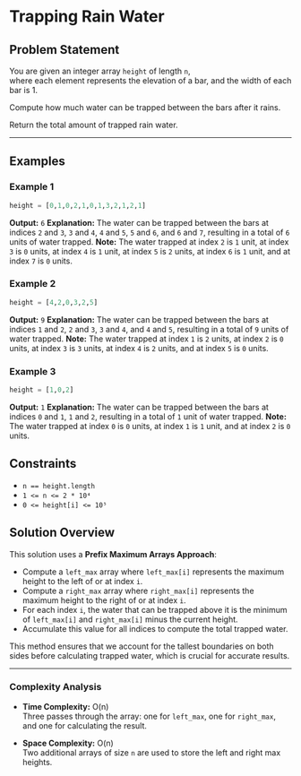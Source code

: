 # Trapping Rain Water

## Problem Statement

You are given an integer array `height` of length `n`,  
where each element represents the elevation of a bar, and the width of each bar is 1.

Compute how much water can be trapped between the bars after it rains.

Return the total amount of trapped rain water.

---

## Examples

### Example 1

```python
height = [0,1,0,2,1,0,1,3,2,1,2,1]
```
**Output:** `6`
**Explanation:** The water can be trapped between the bars at indices `2` and `3`,
`3` and `4`, `4` and `5`, `5` and `6`, and `6` and `7`, resulting in a total of `6` units of water trapped.
**Note:** The water trapped at index `2` is `1` unit, at index `3` is `0` units, at index `4` is `1` unit,
at index `5` is `2` units, at index `6` is `1` unit, and at index `7` is `0` units.

### Example 2

```python
height = [4,2,0,3,2,5]
```
**Output:** `9`
**Explanation:** The water can be trapped between the bars at indices `1` and `2`,
`2` and `3`, `3` and `4`, and `4` and `5`, resulting in a total of `9` units of water trapped.
**Note:** The water trapped at index `1` is `2` units, at index `2` is `0` units,
at index `3` is `3` units, at index `4` is `2` units, and at index `5` is `0` units.

### Example 3

```python
height = [1,0,2]
```
**Output:** `1`
**Explanation:** The water can be trapped between the bars at indices `0` and `1`,
`1` and `2`, resulting in a total of `1` unit of water trapped.
**Note:** The water trapped at index `0` is `0` units, at index `1` is `1` unit, and at index `2` is `0` units.

## Constraints

- `n == height.length`
- `1 <= n <= 2 * 10⁴`
- `0 <= height[i] <= 10⁵`

## Solution Overview

This solution uses a **Prefix Maximum Arrays Approach**:

- Compute a `left_max` array where `left_max[i]` represents the maximum height to the left of or at index `i`.
- Compute a `right_max` array where `right_max[i]` represents the maximum height to the right of or at index `i`.
- For each index `i`, the water that can be trapped above it is the minimum of `left_max[i]` and `right_max[i]` minus the current height.
- Accumulate this value for all indices to compute the total trapped water.

This method ensures that we account for the tallest boundaries on both sides before calculating trapped water, which is crucial for accurate results.

---

### Complexity Analysis

- **Time Complexity:** O(n)  
  Three passes through the array: one for `left_max`, one for `right_max`, and one for calculating the result.

- **Space Complexity:** O(n)  
  Two additional arrays of size `n` are used to store the left and right max heights.
